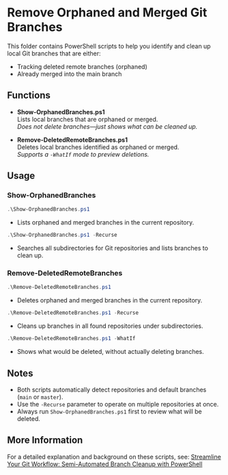 # Remove Orphaned and Merged Git Branches

This folder contains PowerShell scripts to help you identify and clean up local Git branches that are either:
- Tracking deleted remote branches (orphaned)
- Already merged into the main branch

## Functions

- **Show-OrphanedBranches.ps1**  
  Lists local branches that are orphaned or merged.  
  _Does not delete branches—just shows what can be cleaned up._

- **Remove-DeletedRemoteBranches.ps1**  
  Deletes local branches identified as orphaned or merged.  
  _Supports a `-WhatIf` mode to preview deletions._

## Usage

### Show-OrphanedBranches

```powershell
.\Show-OrphanedBranches.ps1
```
- Lists orphaned and merged branches in the current repository.

```powershell
.\Show-OrphanedBranches.ps1 -Recurse
```
- Searches all subdirectories for Git repositories and lists branches to clean up.

### Remove-DeletedRemoteBranches

```powershell
.\Remove-DeletedRemoteBranches.ps1
```
- Deletes orphaned and merged branches in the current repository.

```powershell
.\Remove-DeletedRemoteBranches.ps1 -Recurse
```
- Cleans up branches in all found repositories under subdirectories.

```powershell
.\Remove-DeletedRemoteBranches.ps1 -WhatIf
```
- Shows what would be deleted, without actually deleting branches.

## Notes

- Both scripts automatically detect repositories and default branches (`main` or `master`).
- Use the `-Recurse` parameter to operate on multiple repositories at once.
- Always run `Show-OrphanedBranches.ps1` first to review what will be deleted.

## More Information

For a detailed explanation and background on these scripts, see: [Streamline Your Git Workflow: Semi-Automated Branch Cleanup with PowerShell](https://rksolutions.nl/streamline-your-git-workflow-semi-automated-branch-cleanup-with-powershell/)